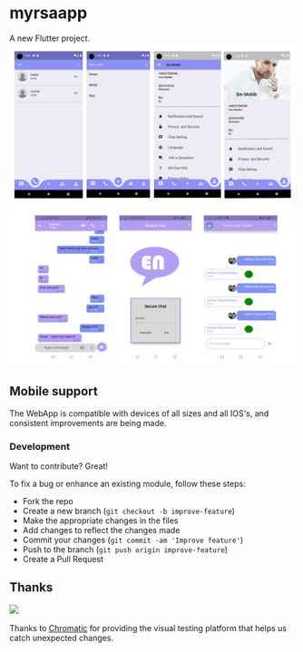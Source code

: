 # myrsaapp

A new Flutter project.
![](https://github.com/SmMohib/Flutter-EnChat-Secured-Realtime-Messaging-Android-Application-/blob/main/aa.jpg)
![](https://github.com/SmMohib/Flutter-EnChat-Secured-Realtime-Messaging-Android-Application-/blob/main/22.jpg)


## Mobile support
The WebApp is compatible with devices of all sizes and all IOS's, and consistent improvements are being made.



### Development
Want to contribute? Great!

To fix a bug or enhance an existing module, follow these steps:

- Fork the repo
- Create a new branch (`git checkout -b improve-feature`)
- Make the appropriate changes in the files
- Add changes to reflect the changes made
- Commit your changes (`git commit -am 'Improve feature'`)
- Push to the branch (`git push origin improve-feature`)
- Create a Pull Request 


## Thanks

<a href="https://www.chromaticqa.com/"><img src="https://cdn-images-1.medium.com/letterbox/147/36/50/50/1*oHHjTjInDOBxIuYHDY2gFA.png?source=logoAvatar-d7276495b101---37816ec27d7a" width="120"/></a>

Thanks to [Chromatic](https://www.chromaticqa.com/) for providing the visual
testing platform that helps us catch unexpected changes.
